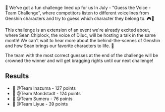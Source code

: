 🎤 We've got a fun challenge lined up for us In July - "Guess the Voice - Team Challenge", where competitors listen to different voicelines from Genshin characters and try to guess which character they belong to. 🎮🎉

This challenge is an extension of an event we're already excited about, where Sean Chiplock, the voice of Diluc, will be hosting a talk in the same month! We can't wait to hear more about the behind-the-scenes of Genshin and how Sean brings our favorite characters to life. 👀

The team with the most correct guesses at the end of the challenge will be crowned the winner and will get bragging rights until our next challenge!

## Results

- 🥇 @Team Inazuma - 127 points
- 🥈 @Team Mondstadt - 124 points
- 🥉 @Team Sumeru - 76 points
- 🏅 @Team Liyue - 39 points
